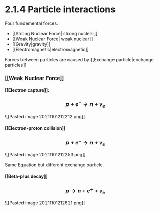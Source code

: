# 2.1.4 Particle interactions

Four fundemental forces:
- [[Strong Nuclear Force| strong nuclear]]
- [[Weak Nuclear Force| weak nuclear]]
- [[Gravity|gravity]]
- [[Electromagnetic|electromagnetic]]

Forces between particles are caused by [[Exchange particle|exchange particles]]

### [[Weak Nuclear Force]]
#### [[Electron capture]]:  
### $$p + e^{-}\rightarrow n +v_{e}$$
![[Pasted image 20211101212212.png]]
#### [[Electron-proton collision]]
### $$p + e^{-}\rightarrow n +v_{e}$$
![[Pasted image 20211101212253.png]]

Same Equation but different exchange particle.

#### [[Beta-plus decay]]
### $$p \rightarrow n + e^{+} + v_{e}$$
![[Pasted image 20211101212621.png]]